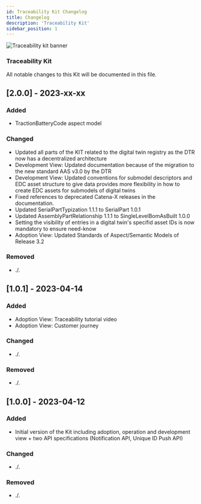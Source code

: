 ```yaml
---
id: Traceability Kit Changelog
title: Changelog
description: 'Traceability Kit'
sidebar_position: 1
---
```


![Traceability kit banner](@site/static/img/doc-traceability_header-minified.png)

### Traceability Kit

All notable changes to this Kit will be documented in this file.

## [2.0.0] - 2023-xx-xx

### Added

- TractionBatteryCode aspect model

### Changed

- Updated all parts of the KIT related to the digital twin registry as the DTR now has a decentralized architecture
- Development View: Updated documentation because of the migration to the new standard AAS v3.0 by the DTR
- Development View: Updated conventions for submodel descriptors and EDC asset structure to give data provides more flexibility in how to create EDC assets for submodels of digital twins
- Fixed references to deprecated Catena-X releases in the documentation.
- Updated SerialPartTypization 1.1.1 to SerialPart 1.0.1
- Updated AssemblyPartRelationship 1.1.1 to SingleLevelBomAsBuilt 1.0.0
- Setting the visibility of entries in a digital twin's specifid asset IDs is now mandatory to ensure need-know
- Adoption View: Updated Standards of Aspect/Semantic Models of Release 3.2

### Removed

- ./.

## [1.0.1] - 2023-04-14

### Added

- Adoption View: Traceability tutorial video
- Adoption View: Customer journey

### Changed

- ./.

### Removed

- ./.

## [1.0.0] - 2023-04-12

### Added

- Initial version of the Kit including adoption, operation and development view + two API specifications (Notification API, Unique ID Push API)

### Changed

- ./.

### Removed

- ./.
